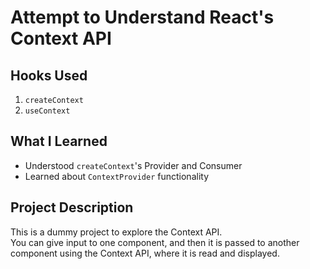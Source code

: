 # Attempt to Understand React's Context API

## Hooks Used

1. `createContext`
2. `useContext`

## What I Learned

- Understood `createContext`'s Provider and Consumer
- Learned about `ContextProvider` functionality

## Project Description

This is a dummy project to explore the Context API.  
You can give input to one component, and then it is passed to another component using the Context API, where it is read and displayed.